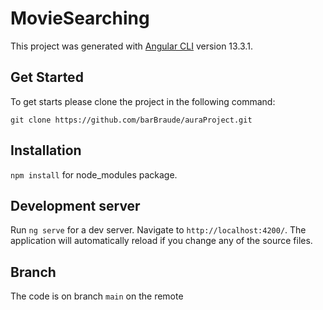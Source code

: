 # MovieSearching

This project was generated with [Angular CLI](https://github.com/angular/angular-cli) version 13.3.1.

## Get Started
To get starts please clone the project in the following command:

`git clone https://github.com/barBraude/auraProject.git`

## Installation

`npm install` for node_modules package.

## Development server

Run `ng serve` for a dev server. Navigate to `http://localhost:4200/`. The application will automatically reload if you change any of the source files.

## Branch
The code is on branch `main` on the remote




 
